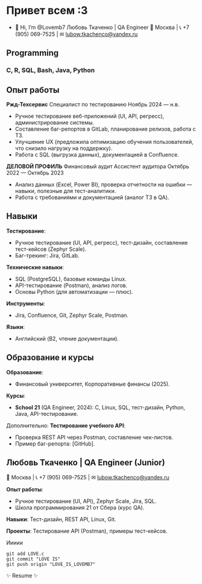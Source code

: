 # Привет всем :3
- 👋 Hi, I’m @Lovemb7
Любовь Ткаченко | QA Engineer 
📍 Москва | 📞 +7 (905) 069-7525 | ✉ lubow.tkachenco@yandex.ru  


## Programming
### C, R, SQL, Bash, Java, Python


## Опыт работы

**Ржд-Техсервис** 
Специалист по тестированию 
Ноябрь 2024 — н.в.  

- Ручное тестирование веб-приложений (UI, API, регресс), администрирование системы.  
- Составление баг-репортов в GitLab, планирование релизов, работа с ТЗ.  
- Улучшение UX (предложила оптимизацию обучения пользователей, что снизило нагрузку на поддержку).  
- Работа с SQL (выгрузка данных), документацией в Confluence.  


**ДЕЛОВОЙ ПРОФИЛЬ**
Финансовый аудит
Ассистент аудитора
Октябрь 2022 — Октябрь 2023  
- Анализ данных (Excel, Power BI), проверка отчетности на ошибки — навыки, полезные для тест-аналитики.  
- Работа с требованиями и документацией (аналог ТЗ в QA).  

## Навыки

**Тестирование**:  
- Ручное тестирование (UI, API, регресс), тест-дизайн, составление тест-кейсов (Zephyr Scale).  
- Баг-трекинг: Jira, GitLab.  

**Технические навыки**:  
- SQL (PostgreSQL), базовые команды Linux.  
- API-тестирование (Postman), анализ логов.  
- Основы Python (для автоматизации — плюс).  

**Инструменты**:  
- Jira, Confluence, Git, Zephyr Scale, Postman.  

**Языки**:  
- Английский (B2, чтение документации).  


## Образование и курсы
**Образование**:  
- Финансовый университет, Корпоративные финансы (2025).  

**Курсы**:  
- **School 21** (QA Engineer, 2024): C, Linux, SQL, тест-дизайн, Python, Java, API-тестирование.  


Дополнительно:
**Тестирование учебного API**:  
- Проверка REST API через Postman, составление чек-листов.  
- Пример баг-репорта: [GitHub].   


## Любовь Ткаченко | QA Engineer (Junior)  
📍 Москва | 📞 +7 (905) 069-7525 | ✉ lubow.tkachenco@yandex.ru  

**Опыт работы**:  
- Ручное тестирование (UI, API), Zephyr Scale, Jira, SQL.  
- Школа программирования 21 от Сбера (курс QA).  

**Навыки**: Тест-дизайн, REST API, Linux, Git.  

**Проекты**: Тестирование API (Postman), примеры тест-кейсов.  



Иииии

```
git add LOVE.c
git commit "LOVE IS"
git push origin "LOVE_IS_LOVEMB7"
```

✨ Resume ✨
